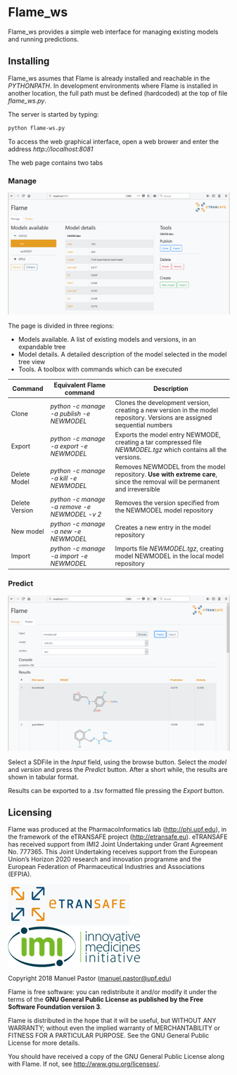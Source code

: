 # Flame_ws

Flame_ws provides a simple web interface for managing existing models and running predictions. 


## Installing
Flame_ws asumes that Flame is already installed and reachable in the *PYTHONPATH*. In development environments where Flame is installed in another location, the full path must be defined (hardcoded) at the top of file *flame_ws.py*. 

The server is started by typing:

```sh
python flame-ws.py 
```	

To access the web graphical interface, open a web brower and enter the address *http://localhost:8081*

The web page contains two tabs

### Manage

![Alt text](images/flame-ws-manage.png?raw=true "manage tab")

The page is divided in three regions:
* Models available. A list of existing models and versions, in an expandable tree
* Model details. A detailed description of the model selected in the model tree view
* Tools. A toolbox with commands which can be executed

| Command | Equivalent Flame command | Description |
| --- | --- | ---|
| Clone | *python -c manage -a publish -e NEWMODEL* | Clones the development version, creating a new version in the model repository. Versions are assigned sequential numbers |
| Export | *python -c manage -a export -e NEWMODEL* | Exports the model entry NEWMODE, creating a tar compressed file *NEWMODEL.tgz* which contains all the versions. |
| Delete Model| *python -c manage -a kill -e NEWMODEL* | Removes NEWMODEL from the model repository. **Use with extreme care**, since the removal will be permanent and irreversible  |
| Delete Version | *python -c manage -a remove -e NEWMODEL -v 2* | Removes the version specified from the NEWMODEL model repository |
| New model | *python -c manage -a new -e NEWMODEL* | Creates a new entry in the model repository  |
| Import | *python -c manage -a import -e NEWMODEL* | Imports file *NEWMODEL.tgz*, creating model NEWMODEL in the local model repository |

### Predict

![Alt text](images/flame-ws-predict.png?raw=true "predict tab")

Select a SDFile in the *Input* field, using the browse button. Select the *model* and *version* and press the *Predict* button. After a short while, the results are shown in tabular format.

Results can be exported to a .tsv formatted file pressing the *Export* button.

## Licensing

Flame was produced at the PharmacoInformatics lab (http://phi.upf.edu), in the framework of the eTRANSAFE project (http://etransafe.eu). eTRANSAFE has received support from IMI2 Joint Undertaking under Grant Agreement No. 777365. This Joint Undertaking receives support from the European Union’s Horizon 2020 research and innovation programme and the European Federation of Pharmaceutical Industries and Associations (EFPIA). 

![Alt text](images/eTRANSAFE-logo-git.png?raw=true "eTRANSAFE-logo") ![Alt text](images/imi-logo.png?raw=true "IMI logo")

Copyright 2018 Manuel Pastor (manuel.pastor@upf.edu)

Flame is free software: you can redistribute it and/or modify it under the terms of the **GNU General Public License as published by the Free Software Foundation version 3**.

Flame is distributed in the hope that it will be useful, but WITHOUT ANY WARRANTY; without even the implied warranty of
MERCHANTABILITY or FITNESS FOR A PARTICULAR PURPOSE. See the GNU General Public License for more details.

You should have received a copy of the GNU General Public License along with Flame. If not, see <http://www.gnu.org/licenses/>.

